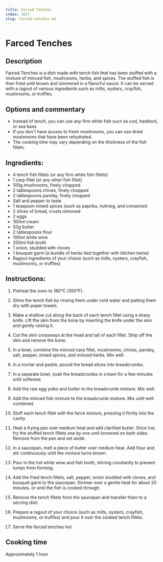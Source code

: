 ```yaml
---
title: Farced Tenches
index: 1657
slug: farced-tenches.md
---
```


# Farced Tenches

## Description
Farced Tenches is a dish made with tench fish that has been stuffed with a mixture of minced fish, mushrooms, herbs, and spices. The stuffed fish is then fried until brown and simmered in a flavorful sauce. It can be served with a ragout of various ingredients such as milts, oysters, crayfish, mushrooms, or truffles.

## Options and commentary
- Instead of tench, you can use any firm white fish such as cod, haddock, or sea bass.
- If you don't have access to fresh mushrooms, you can use dried mushrooms that have been rehydrated.
- The cooking time may vary depending on the thickness of the fish fillets.

## Ingredients:
- 4 tench fish fillets (or any firm white fish fillets)
- 1 carp fillet (or any other fish fillet)
- 100g mushrooms, finely chopped
- 2 tablespoons chives, finely chopped
- 2 tablespoons parsley, finely chopped
- Salt and pepper to taste
- 1 teaspoon mixed spices (such as paprika, nutmeg, and cinnamon)
- 2 slices of bread, crusts removed
- 2 eggs
- 100ml cream
- 50g butter
- 2 tablespoons flour
- 100ml white wine
- 200ml fish broth
- 1 onion, studded with cloves
- 1 bouquet garni (a bundle of herbs tied together with kitchen twine)
- Ragout ingredients of your choice (such as milts, oysters, crayfish, mushrooms, or truffles)

## Instructions:
1. Preheat the oven to 180°C (350°F).

2. Slime the tench fish by rinsing them under cold water and patting them dry with paper towels.

3. Make a shallow cut along the back of each tench fillet using a sharp knife. Lift the skin from the bone by inserting the knife under the skin and gently raising it.

4. Cut the skin crossways at the head and tail of each fillet. Strip off the skin and remove the bone.

5. In a bowl, combine the minced carp fillet, mushrooms, chives, parsley, salt, pepper, mixed spices, and minced herbs. Mix well.

6. In a mortar and pestle, pound the bread slices into breadcrumbs.

7. In a separate bowl, soak the breadcrumbs in cream for a few minutes until softened.

8. Add the raw egg yolks and butter to the breadcrumb mixture. Mix well.

9. Add the minced fish mixture to the breadcrumb mixture. Mix until well combined.

10. Stuff each tench fillet with the farce mixture, pressing it firmly into the cavity.

11. Heat a frying pan over medium heat and add clarified butter. Once hot, fry the stuffed tench fillets one by one until browned on both sides. Remove from the pan and set aside.

12. In a saucepan, melt a piece of butter over medium heat. Add flour and stir continuously until the mixture turns brown.

13. Pour in the hot white wine and fish broth, stirring constantly to prevent lumps from forming.

14. Add the fried tench fillets, salt, pepper, onion studded with cloves, and bouquet garni to the saucepan. Simmer over a gentle heat for about 20 minutes, or until the fish is cooked through.

15. Remove the tench fillets from the saucepan and transfer them to a serving dish.

16. Prepare a ragout of your choice (such as milts, oysters, crayfish, mushrooms, or truffles) and pour it over the cooked tench fillets.

17. Serve the farced tenches hot.

## Cooking time
Approximately 1 hour